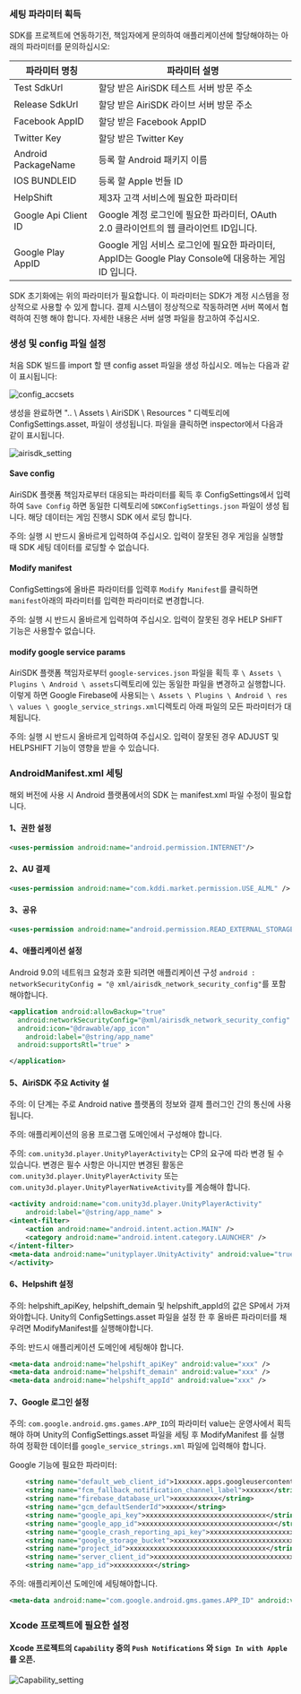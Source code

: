
### 세팅 파라미터 획득

SDK를 프로젝트에 연동하기전,  책임자에게 문의하여 애플리케이션에 할당해야하는 아래의 파라미터를 문의하십시오:

| 파라미터 명칭 | 파라미터 설명 |
| ------ | ------ | 
| Test SdkUrl | 할당 받은 AiriSDK 테스트 서버 방문 주소 |
| Release SdkUrl | 할당 받은 AiriSDK 라이브 서버 방문 주소 |
| Facebook AppID | 할당 받은 Facebook AppID |
| Twitter Key | 할당 받은 Twitter Key |
| Android PackageName | 등록 할 Android 패키지 이름 |
| IOS BUNDLEID | 등록 할 Apple 번들 ID |
| HelpShift | 제3자 고객 서비스에 필요한 파라미터 |
| Google Api Client ID | Google 계정 로그인에 필요한 파라미터, OAuth 2.0 클라이언트의 웹 클라이언트 ID입니다. |
| Google Play AppID| Google 게임 서비스 로그인에 필요한 파라미터,  AppID는 Google Play Console에 대응하는 게임 ID 입니다. |

SDK 초기화에는 위의 파라미터가 필요합니다. 이 파라미터는 SDK가 계정 시스템을 정상적으로 사용할 수 있게 합니다. 결제 시스템이 정상적으로 작동하려면 서버 쪽에서 협력하여 진행 해야 합니다.  자세한 내용은 서버 설명 파일을 참고하여 주십시오.

### 생성 및 config 파일 설정

처음 SDK 빌드를 import 할 땐 config asset 파일을 생성 하십시오. 메뉴는 다음과 같이 표시됩니다:

![config_accsets](https://raw.githubusercontent.com/Yostardev/yostarsdk/master/docs/_media/config_assets.png)

생성을 완료하면  ".. \ Assets \ AiriSDK \ Resources \" 디렉토리에 ConfigSettings.asset, 파일이 생성됩니다.  파일을 클릭하면 inspector에서 다음과 같이 표시됩니다. 

![airisdk_setting](https://raw.githubusercontent.com/Yostardev/yostarsdk/master/docs/_media/2.0.5_airisdk_setting.png)

#### Save config

AiriSDK 플랫폼 책임자로부터 대응되는 파라미터를 획득 후 ConfigSettings에서 입력하여 ```Save Config``` 하면 동일한 디렉토리에 ```SDKConfigSettings.json``` 파일이 생성 됩니다.  해당 데이터는 게임 진행시 SDK 에서 로딩 합니다.

주의: 실행 시 반드시 올바르게 입력하여 주십시오. 입력이 잘못된 경우 게임을 실행할 때 SDK 세팅 데이터를 로딩할 수 없습니다.

#### Modify manifest

ConfigSettings에 올바른 파라미터를 입력후  ```Modify Manifest```를 클릭하면 ```manifest```아래의 파라미터를 입력한 파라미터로 변경합니다.

주의: 실행 시 반드시 올바르게 입력하여 주십시오.  입력이 잘못된 경우 HELP SHIFT  기능은 사용할수 없습니다.

#### modify google service params

AiriSDK 플랫폼 책임자로부터 ```google-services.json``` 파일을 획득 후 ```\ Assets \ Plugins \ Android \ assets```디렉토리에 있는 동일한 파일을 변경하고 실행합니다. 이렇게 하면 Google Firebase에 사용되는 ```\ Assets \ Plugins \ Android \ res \ values \ google_service_strings.xml```디렉토리 아래 파일의 모든 파라미터가 대체됩니다.

주의: 실행 시 반드시 올바르게 입력하여 주십시오.  입력이 잘못된 경우 ADJUST 및 HELPSHIFT 기능이 영향을 받을 수 있습니다.

### AndroidManifest.xml 세팅

해외 버전에 사용 시 Android 플랫폼에서의 SDK 는 manifest.xml 파일 수정이 필요합니다. 

#### 1、권한 설정

```xml
<uses-permission android:name="android.permission.INTERNET"/>
```

#### 2、AU 결제

```xml
<uses-permission android:name="com.kddi.market.permission.USE_ALML" />
```

#### 3、공유

```xml
<uses-permission android:name="android.permission.READ_EXTERNAL_STORAGE" />
```
#### 4、애플리케이션 설정

Android 9.0의 네트워크 요청과 호환 되려면 애플리케이션 구성 ```android : networkSecurityConfig = "@ xml/airisdk_network_security_config"```를 포함해야합니다.

```xml
<application android:allowBackup="true"
  android:networkSecurityConfig="@xml/airisdk_network_security_config"
  android:icon="@drawable/app_icon"
	android:label="@string/app_name"
  android:supportsRtl="true" >

</application>
```

#### 5、AiriSDK 주요 Activity 설

주의: 이 단계는 주로 Android native 플랫폼의 정보와 결제 플러그인 간의 통신에 사용됩니다.

주의:  애플리케이션의 응용 프로그램 도메인에서 구성해야 합니다.

주의: ```com.unity3d.player.UnityPlayerActivity```는 CP의 요구에 따라 변경 될 수 있습니다. 변경은 필수 사항은 아니지만 변경된 활동은 ```com.unity3d.player.UnityPlayerActivity``` 또는 ```com.unity3d.player.UnityPlayerNativeActivity```를 계승해야 합니다.


```xml
<activity android:name="com.unity3d.player.UnityPlayerActivity"
	android:label="@string/app_name" >
<intent-filter>
	<action android:name="android.intent.action.MAIN" />
	<category android:name="android.intent.category.LAUNCHER" />
</intent-filter>
<meta-data android:name="unityplayer.UnityActivity" android:value="true" />
</activity>
```

#### 6、Helpshift 설정

주의: helpshift_apiKey, helpshift_demain 및 helpshift_appId의 값은 SP에서 가져와야합니다. Unity의 ConfigSettings.asset 파일을 설정 한 후 올바른 파라미터를 채우려면 ModifyManifest를 실행해야합니다.

주의: 반드시 애플리케이션 도메인에 세팅해야 합니다.

```xml
<meta-data android:name="helpshift_apiKey" android:value="xxx" />
<meta-data android:name="helpshift_demain" android:value="xxx" />
<meta-data android:name="helpshift_appId" android:value="xxx" />
```

#### 7、Google 로그인 설정

주의: ```com.google.android.gms.games.APP_ID```의 파라미터 value는 운영사에서 획득해야 하며 Unity의 ConfigSettings.asset 파일을 세팅 후 ModifyManifest 를 실행하여 정확한 데이터를  ```google_service_strings.xml``` 파일에 입력해야 합니다. 

Google 기능에 필요한 파라미터:
```xml
    <string name="default_web_client_id">1xxxxxx.apps.googleusercontent.com</string>
    <string name="fcm_fallback_notification_channel_label">xxxxxx</string>
    <string name="firebase_database_url">xxxxxxxxxxx</string>
    <string name="gcm_defaultSenderId">xxxxxx</string>
    <string name="google_api_key">xxxxxxxxxxxxxxxxxxxxxxxxxxxxxx</string>
    <string name="google_app_id">xxxxxxxxxxxxxxxxxxxxxxxxxxxxxxxxx</string>
    <string name="google_crash_reporting_api_key">xxxxxxxxxxxxxxxxxxxxxxxxxx</string>
    <string name="google_storage_bucket">xxxxxxxxxxxxxxxxxxxxxxxxxxxxxxxxxxxx</string>
    <string name="project_id">xxxxxxxxxxxxxxxxxxxxxxxxxxxxxxxxxx</string>
    <string name="server_client_id">xxxxxxxxxxxxxxxxxxxxxxxxxxxxxxxxxxxxxxxxxxxxx</string>
    <string name="app_id">xxxxxxxxxx</string>
```

주의: 애플리케이션 도메인에 세팅해야합니다.

```xml
<meta-data android:name="com.google.android.gms.games.APP_ID" android:value="@string/app_id" />
```

### Xcode 프로젝트에 필요한 설정

#### Xcode 프로젝트의 `Capability` 중의 `Push Notifications` 와 `Sign In with Apple` 를 오픈.

![Capability_setting](https://raw.githubusercontent.com/Yostardev/yostarsdk/master/docs/_media/2.0.5_Capability_setting.png)
